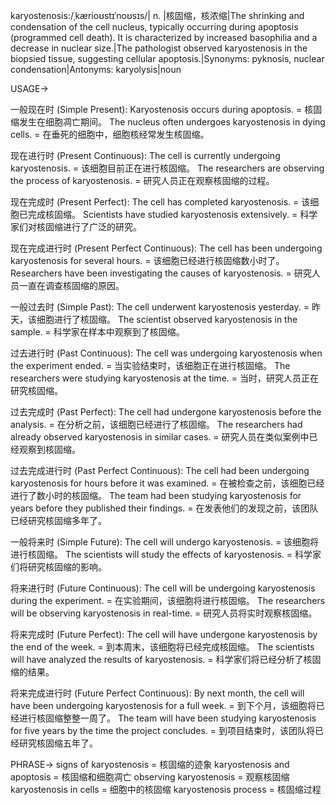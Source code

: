karyostenosis:/ˌkærioʊstɪˈnoʊsɪs/| n. |核固缩，核浓缩|The shrinking and condensation of the cell nucleus, typically occurring during apoptosis (programmed cell death).  It is characterized by increased basophilia and a decrease in nuclear size.|The pathologist observed karyostenosis in the biopsied tissue, suggesting cellular apoptosis.|Synonyms: pyknosis, nuclear condensation|Antonyms: karyolysis|noun


USAGE->

一般现在时 (Simple Present):
Karyostenosis occurs during apoptosis. = 核固缩发生在细胞凋亡期间。
The nucleus often undergoes karyostenosis in dying cells. = 在垂死的细胞中，细胞核经常发生核固缩。

现在进行时 (Present Continuous):
The cell is currently undergoing karyostenosis. = 该细胞目前正在进行核固缩。
The researchers are observing the process of karyostenosis. = 研究人员正在观察核固缩的过程。

现在完成时 (Present Perfect):
The cell has completed karyostenosis. = 该细胞已完成核固缩。
Scientists have studied karyostenosis extensively. = 科学家们对核固缩进行了广泛的研究。

现在完成进行时 (Present Perfect Continuous):
The cell has been undergoing karyostenosis for several hours. = 该细胞已经进行核固缩数小时了。
Researchers have been investigating the causes of karyostenosis. = 研究人员一直在调查核固缩的原因。


一般过去时 (Simple Past):
The cell underwent karyostenosis yesterday. = 昨天，该细胞进行了核固缩。
The scientist observed karyostenosis in the sample. = 科学家在样本中观察到了核固缩。

过去进行时 (Past Continuous):
The cell was undergoing karyostenosis when the experiment ended. = 当实验结束时，该细胞正在进行核固缩。
The researchers were studying karyostenosis at the time. = 当时，研究人员正在研究核固缩。

过去完成时 (Past Perfect):
The cell had undergone karyostenosis before the analysis. = 在分析之前，该细胞已经进行了核固缩。
The researchers had already observed karyostenosis in similar cases. = 研究人员在类似案例中已经观察到核固缩。

过去完成进行时 (Past Perfect Continuous):
The cell had been undergoing karyostenosis for hours before it was examined. = 在被检查之前，该细胞已经进行了数小时的核固缩。
The team had been studying karyostenosis for years before they published their findings. = 在发表他们的发现之前，该团队已经研究核固缩多年了。

一般将来时 (Simple Future):
The cell will undergo karyostenosis. = 该细胞将进行核固缩。
The scientists will study the effects of karyostenosis. = 科学家们将研究核固缩的影响。

将来进行时 (Future Continuous):
The cell will be undergoing karyostenosis during the experiment. = 在实验期间，该细胞将进行核固缩。
The researchers will be observing karyostenosis in real-time. = 研究人员将实时观察核固缩。

将来完成时 (Future Perfect):
The cell will have undergone karyostenosis by the end of the week. = 到本周末，该细胞将已经完成核固缩。
The scientists will have analyzed the results of karyostenosis. = 科学家们将已经分析了核固缩的结果。

将来完成进行时 (Future Perfect Continuous):
By next month, the cell will have been undergoing karyostenosis for a full week. = 到下个月，该细胞将已经进行核固缩整整一周了。
The team will have been studying karyostenosis for five years by the time the project concludes. = 到项目结束时，该团队将已经研究核固缩五年了。



PHRASE->
signs of karyostenosis = 核固缩的迹象
karyostenosis and apoptosis = 核固缩和细胞凋亡
observing karyostenosis = 观察核固缩
karyostenosis in cells = 细胞中的核固缩
karyostenosis process = 核固缩过程
